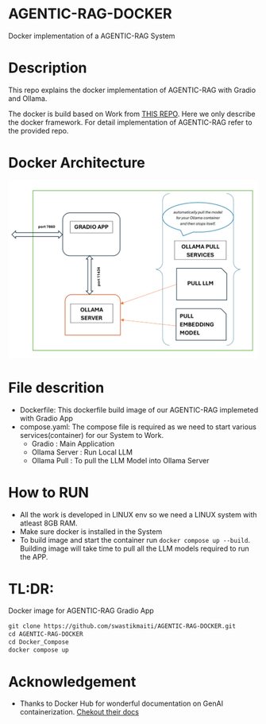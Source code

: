 # AGENTIC-RAG-DOCKER
Docker implementation of a AGENTIC-RAG System

# Description

This repo explains the docker implementation of AGENTIC-RAG with Gradio and Ollama.

The docker is build based on Work from [THIS REPO](https://github.com/swastikmaiti/AGENTIC-RAG.git). Here we only describe the docker framework. For detail
implementation of AGENTIC-RAG refer to the provided repo.

# Docker Architecture

![alt text](https://github.com/swastikmaiti/AGENTIC-RAG-DOCKER/blob/baa956f3792ed16033e2db990be853e9c3141b97/docker-architecture-1.png)

# File descrition
- Dockerfile: This dockerfile build image of our AGENTIC-RAG implemeted with Gradio App
- compose.yaml: The compose file is required as we need to start various services(container) for our System to Work.
    - Gradio : Main Application
    - Ollama Server : Run Local LLM
    - Ollama Pull : To pull the LLM Model into Ollama Server
# How to RUN
- All the work is developed in LINUX env so we need a LINUX system with atleast 8GB RAM.
- Make sure docker is installed in the System
- To build image and start the container run `docker compose up --build`. Building image will take time to pull all the LLM models required to run the APP.

# TL:DR:

Docker image for AGENTIC-RAG Gradio App
```
git clone https://github.com/swastikmaiti/AGENTIC-RAG-DOCKER.git
cd AGENTIC-RAG-DOCKER
cd Docker_Compose
docker compose up
```

# Acknowledgement
- Thanks to Docker Hub for wonderful documentation on GenAI containerization. [Chekout their docs](https://docs.docker.com/guides/use-case/genai-pdf-bot)
